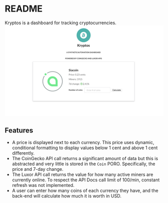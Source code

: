 # README

Kryptos is a dashboard for tracking cryptocurrencies.
![Kryptos](/display.png)
## Features
- A price is displayed next to each currency. This price uses dynamic, conditional formatting to display values below 1 cent and above 1 cent differently.
- The CoinGecko API call returns a significant amount of data but this is abstracted and very little is stored in the `Coin` PORO. Specifically, the price and 7-day change.
- The Luxor API call returns the value for how many active miners are currently online. To respect the API Docs call limit of 100/min, constant refresh was not implemented.
- A user can enter how many coins of each currency they have, and the back-end will calculate how much it is worth in USD.
